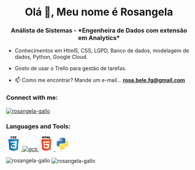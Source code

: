 <h1 align="center">Olá 👋, Meu nome é Rosangela</h1>
<h3 align="center"> Análista de Sistemas - *Engenheira de Dados com extensão em Analytics* </h3>

- Conhecimentos em Html5, CSS, LGPD, Banco de dados, modelagem de dados, Python,
  Google Cloud. 
  
- Gosto de usar o Trello para gestão de tarefas.

- 📫 Como me encontrar?      Mande um e-mail...   **rosa.bele.fg@gmail.com**
<h3 align="left">Connect with me:</h3>
<p align="left">
<a href="https://linkedin.com/in/rosangela-gallo" target="blank"><img align="center" src="https://raw.githubusercontent.com/rahuldkjain/github-profile-readme-generator/master/src/images/icons/Social/linked-in-alt.svg" alt="rosangela-gallo" height="30" width="40" /></a>
</p>

<h3 align="left">Languages and Tools:</h3>
<p align="left"> <a href="https://www.w3schools.com/css/" target="_blank"> <img src="https://raw.githubusercontent.com/devicons/devicon/master/icons/css3/css3-original-wordmark.svg" alt="css3" width="40" height="40"/> </a> <a href="https://cloud.google.com" target="_blank"> <img src="https://www.vectorlogo.zone/logos/google_cloud/google_cloud-icon.svg" alt="gcp" width="40" height="40"/> </a> <a href="https://www.w3.org/html/" target="_blank"> <img src="https://raw.githubusercontent.com/devicons/devicon/master/icons/html5/html5-original-wordmark.svg" alt="html5" width="40" height="40"/> </a> <a href="https://www.python.org" target="_blank"> <img src="https://raw.githubusercontent.com/devicons/devicon/master/icons/python/python-original.svg" alt="python" width="40" height="40"/> </a> </p>

<p><img align="left" src="https://github-readme-stats.vercel.app/api/top-langs?username=rosangela-gallo&show_icons=true&locale=en&layout=compact" alt="rosangela-gallo" /></p>

<p>&nbsp;<img align="center" src="https://github-readme-stats.vercel.app/api?username=rosangela-gallo&show_icons=true&locale=en" alt="rosangela-gallo" /></p>




<!--
**Rosangela-Gallo/Rosangela-Gallo** is a ✨ _special_ ✨ repository because its `README.md` (this file) appears on your GitHub profile.
Here are some ideas to get you started:

- 🔭 I’m currently working on ...
- 🌱 I’m currently learning
